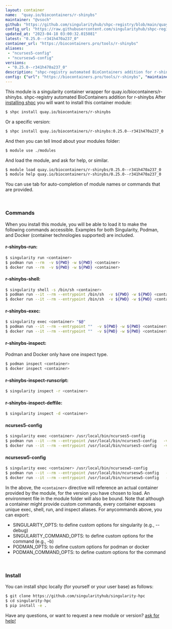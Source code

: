 ```yaml
---
layout: container
name:  "quay.io/biocontainers/r-shinybs"
maintainer: "@vsoch"
github: "https://github.com/singularityhub/shpc-registry/blob/main/quay.io/biocontainers/r-shinybs/container.yaml"
config_url: "https://raw.githubusercontent.com/singularityhub/shpc-registry/main/quay.io/biocontainers/r-shinybs/container.yaml"
updated_at: "2023-04-18 03:00:32.015081"
latest: "0.25.0--r341h470a237_0"
container_url: "https://biocontainers.pro/tools/r-shinybs"
aliases:
 - "ncurses5-config"
 - "ncursesw5-config"
versions:
 - "0.25.0--r341h470a237_0"
description: "shpc-registry automated BioContainers addition for r-shinybs"
config: {"url": "https://biocontainers.pro/tools/r-shinybs", "maintainer": "@vsoch", "description": "shpc-registry automated BioContainers addition for r-shinybs", "latest": {"0.25.0--r341h470a237_0": "sha256:7696c5e0d7d7e7c29589104c2975fc81bd966f327d8199537ff98616fc7dd6ba"}, "tags": {"0.25.0--r341h470a237_0": "sha256:7696c5e0d7d7e7c29589104c2975fc81bd966f327d8199537ff98616fc7dd6ba"}, "docker": "quay.io/biocontainers/r-shinybs", "aliases": {"ncurses5-config": "/usr/local/bin/ncurses5-config", "ncursesw5-config": "/usr/local/bin/ncursesw5-config"}}
---
```


This module is a singularity container wrapper for quay.io/biocontainers/r-shinybs.
shpc-registry automated BioContainers addition for r-shinybs
After [installing shpc](#install) you will want to install this container module:


```bash
$ shpc install quay.io/biocontainers/r-shinybs
```

Or a specific version:

```bash
$ shpc install quay.io/biocontainers/r-shinybs:0.25.0--r341h470a237_0
```

And then you can tell lmod about your modules folder:

```bash
$ module use ./modules
```

And load the module, and ask for help, or similar.

```bash
$ module load quay.io/biocontainers/r-shinybs/0.25.0--r341h470a237_0
$ module help quay.io/biocontainers/r-shinybs/0.25.0--r341h470a237_0
```

You can use tab for auto-completion of module names or commands that are provided.

<br>

### Commands

When you install this module, you will be able to load it to make the following commands accessible.
Examples for both Singularity, Podman, and Docker (container technologies supported) are included.

#### r-shinybs-run:

```bash
$ singularity run <container>
$ podman run --rm  -v ${PWD} -w ${PWD} <container>
$ docker run --rm  -v ${PWD} -w ${PWD} <container>
```

#### r-shinybs-shell:

```bash
$ singularity shell -s /bin/sh <container>
$ podman run --it --rm --entrypoint /bin/sh  -v ${PWD} -w ${PWD} <container>
$ docker run --it --rm --entrypoint /bin/sh  -v ${PWD} -w ${PWD} <container>
```

#### r-shinybs-exec:

```bash
$ singularity exec <container> "$@"
$ podman run --it --rm --entrypoint ""  -v ${PWD} -w ${PWD} <container> "$@"
$ docker run --it --rm --entrypoint ""  -v ${PWD} -w ${PWD} <container> "$@"
```

#### r-shinybs-inspect:

Podman and Docker only have one inspect type.

```bash
$ podman inspect <container>
$ docker inspect <container>
```

#### r-shinybs-inspect-runscript:

```bash
$ singularity inspect -r <container>
```

#### r-shinybs-inspect-deffile:

```bash
$ singularity inspect -d <container>
```


#### ncurses5-config

```bash
$ singularity exec <container> /usr/local/bin/ncurses5-config
$ podman run --it --rm --entrypoint /usr/local/bin/ncurses5-config   -v ${PWD} -w ${PWD} <container> -c " $@"
$ docker run --it --rm --entrypoint /usr/local/bin/ncurses5-config   -v ${PWD} -w ${PWD} <container> -c " $@"
```


#### ncursesw5-config

```bash
$ singularity exec <container> /usr/local/bin/ncursesw5-config
$ podman run --it --rm --entrypoint /usr/local/bin/ncursesw5-config   -v ${PWD} -w ${PWD} <container> -c " $@"
$ docker run --it --rm --entrypoint /usr/local/bin/ncursesw5-config   -v ${PWD} -w ${PWD} <container> -c " $@"
```



In the above, the `<container>` directive will reference an actual container provided
by the module, for the version you have chosen to load. An environment file in the
module folder will also be bound. Note that although a container
might provide custom commands, every container exposes unique exec, shell, run, and
inspect aliases. For anycommands above, you can export:

 - SINGULARITY_OPTS: to define custom options for singularity (e.g., --debug)
 - SINGULARITY_COMMAND_OPTS: to define custom options for the command (e.g., -b)
 - PODMAN_OPTS: to define custom options for podman or docker
 - PODMAN_COMMAND_OPTS: to define custom options for the command

<br>

### Install

You can install shpc locally (for yourself or your user base) as follows:

```bash
$ git clone https://github.com/singularityhub/singularity-hpc
$ cd singularity-hpc
$ pip install -e .
```

Have any questions, or want to request a new module or version? [ask for help!](https://github.com/singularityhub/singularity-hpc/issues)